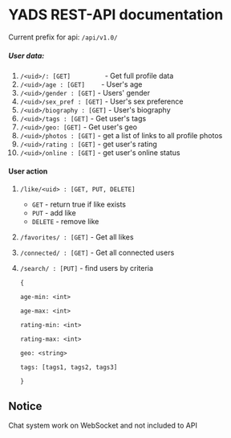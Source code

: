 YADS REST-API documentation
===========================

Current prefix for api: `/api/v1.0/`
##### User data:
1. `/<uid>/: [GET]         ` - Get full profile data
1. `/<uid>/age : [GET]    ` - User's age
1. `/<uid>/gender : [GET]` - Users' gender
1. `/<uid>/sex_pref : [GET]` - User's sex preference
1. `/<uid>/biography : [GET]` - User's biography
1. `/<uid>/tags : [GET]` - Get user's tags
1. `/<uid>/geo: [GET]` - Get user's geo
1. `/<uid>/photos : [GET]` - get a list of links to all profile photos
1. `/<uid>/rating : [GET]` - get user's rating
1. `/<uid>/online : [GET]` - get user's online status

#### User action
1. `/like/<uid> : [GET, PUT, DELETE]`
    + `GET` - return true if like exists
    + `PUT` - add like
    + `DELETE` - remove like
1. `/favorites/ : [GET]` - Get all likes
1. `/connected/ : [GET]` - Get all connected users
1. `/search/ : [PUT]` - find users by criteria

    `{`
    
    `age-min: <int>`
    
    `age-max: <int>`
    
    `rating-min: <int>`
    
    `rating-max: <int>`
    
    `geo: <string>`
    
    `tags: [tags1, tags2, tags3]`
    
    `}`

## Notice
Chat system work on WebSocket and not included to API